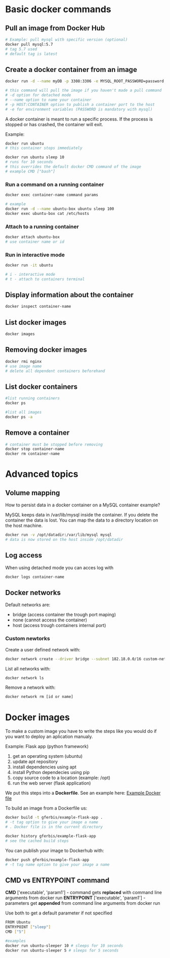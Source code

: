 # Basic docker commands
## Pull an image from Docker Hub
```bash
# Example: pull mysql with specific version (optional)
docker pull mysql:5.7
# tag 5.7 used
# default tag is latest
```

## Create a docker container from an image
```bash
docker run -d --name myDB -p 3308:3306 -e MYSQL_ROOT_PASSWORD=password  mysql:5.7

# this command will pull the image if you haven't made a pull command
# -d option for detached mode
# --name option to name your container
# -p HOST:CONTAINER option to publish a container port to the host
# -e for environment variables (PASSWORD is mandatory with mysql)
```
A docker container is meant to run a specific process. If the process is stopped or has crashed, the container will exit.

Example:
```bash
docker run ubuntu
# this container stops immediately

docker run ubuntu sleep 10
# runs for 10 seconds
# this overrides the default docker CMD command of the image
# example CMD ["bash"]
```

### Run a command on a running container
```bash
docker exec container-name command params

# example
docker run -d --name ubuntu-box ubuntu sleep 100
docker exec ubuntu-box cat /etc/hosts
```
### Attach to a running container
```bash
docker attach ubuntu-box
# use container name or id
```
### Run in interactive mode
```bash
docker run -it ubuntu

# i - interactive mode
# t - attach to containers terminal
```

## Display information about the container
```bash
docker inspect container-name
```

## List docker images
```bash
docker images
```

## Removing docker images
```bash
docker rmi nginx
# use image name
# delete all dependent containers beforehand
```

## List docker containers
```bash
#list running containers
docker ps

#list all images
docker ps -a
```

## Remove a container
```bash
# container must be stopped before removing
docker stop container-name
docker rm container-name
```
# Advanced topics
## Volume mapping
How to persist data in a docker container on a MySQL container example?

MySQL keeps data in /var/lib/mysql inside the container.
If you delete the container the data is lost. You can map the data to a directory location on the host machine.

```bash
docker run -v /opt/datadir:/var/lib/mysql mysql
# data is now stored on the host inside /opt/datadir
```

## Log access
When using detached mode you can acces log with
```bash
docker logs container-name
```

## Docker networks
Default networks are:
- bridge (access container the trough port maping)
- none (cannot access the container)
- host (access trough containers internal port)

### Custom newtorks
Create a user defined network with:
```bash
docker network create --driver bridge --subnet 182.18.0.0/16 custom-network
```
List all networks with:
```bash
docker network ls
```
Remove a network with:
```bash
docker network rm [id or name]
```
# Docker images
To make a custom image you have to write the steps like you would do if you want to deploy an aplication manualy.

Example: Flask app (python framework)
1. get an operating system (ubuntu)
2. update apt repository
3. install dependencies using apt
4. install Python dependecies using pip
5. copy source code to a location (example: /opt)
6. run the web server (flask application)

We put this steps into a **Dockerfile**. See an example here: [Example Docker file](examples/flask-app/Dockerfile)

To build an image from a Dockerfile us:
```bash
docker build -t gferbis/example-flask-app .
# -t tag option to give your image a name
# . Docker file is in the current directory

docker history gferbis/example-flask-app
# see the cached build steps
```

You can publish your image to Dockerhub with:
```bash
docker push gferbis/example-flask-app
# -t tag name option to give your image a name
```
## CMD vs ENTRYPOINT command
**CMD** ['executable', 'param1'] - command gets **replaced** with command line arguments from docker run
**ENTRYPOINT** ['executable', 'param1'] - parameters get **appended** from command line arguments from docker run

Use both to get a default parameter if not specified
```bash
FROM Ubuntu
ENTRYPOINT ["sleep"]
CMD ["5"]

#examples
docker run ubuntu-sleeper 10 # sleeps for 10 seconds
docker run ubuntu-sleeper 5 # sleeps for 5 seconds
```